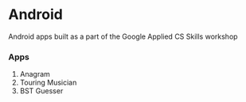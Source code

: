 # Android
Android apps built as a part of the Google Applied CS Skills workshop


### Apps
1. Anagram
2. Touring Musician
3. BST Guesser
